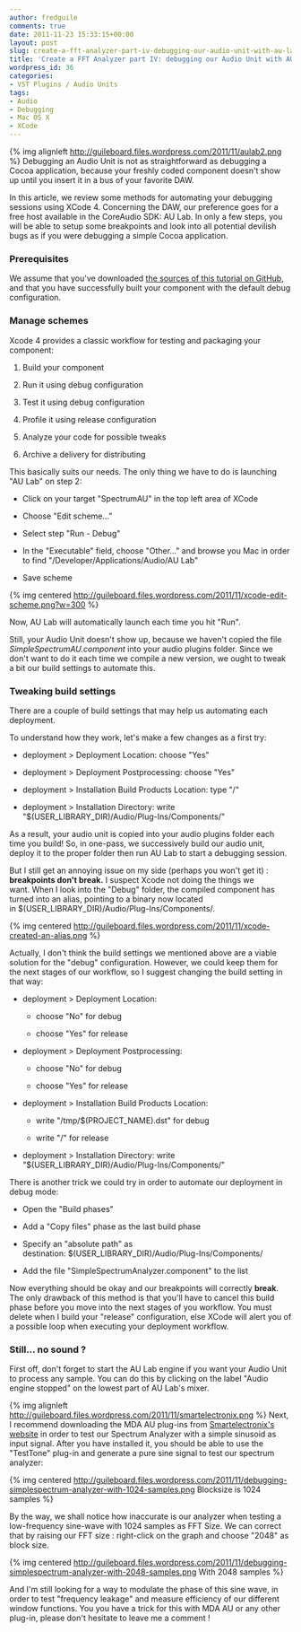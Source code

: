 ```yaml
---
author: fredguile
comments: true
date: 2011-11-23 15:33:15+00:00
layout: post
slug: create-a-fft-analyzer-part-iv-debugging-our-audio-unit-with-au-lab
title: 'Create a FFT Analyzer part IV: debugging our Audio Unit with AU Lab'
wordpress_id: 36
categories:
- VST Plugins / Audio Units
tags:
- Audio
- Debugging
- Mac OS X
- XCode
---
```


{% img alignleft http://guileboard.files.wordpress.com/2011/11/aulab2.png %} Debugging an Audio Unit is not as straightforward as debugging a Cocoa application, because your freshly coded component doesn't show up until you insert it in a bus of your favorite DAW.




In this article, we review some methods for automating your debugging sessions using XCode 4. Concerning the DAW, our preference goes for a free host available in the CoreAudio SDK: AU Lab. In only a few steps, you will be able to setup some breakpoints and look into all potential devilish bugs as if you were debugging a simple Cocoa application.


<!-- more -->


### Prerequisites




We assume that you've downloaded [the sources of this tutorial on GitHub](http://github.com/fredguile/SimpleSpectrumAnalyzer), and that you have successfully built your component with the default debug configuration.





### Manage schemes




Xcode 4 provides a classic workflow for testing and packaging your component:






	
  1. Build your component

	
  2. Run it using debug configuration

	
  3. Test it using debug configuration

	
  4. Profile it using release configuration

	
  5. Analyze your code for possible tweaks

	
  6. Archive a delivery for distributing




This basically suits our needs. The only thing we have to do is launching "AU Lab" on step 2:






	
  * Click on your target "SpectrumAU" in the top left area of XCode

	
  * Choose "Edit scheme..."

	
  * Select step "Run - Debug"

	
  * In the "Executable" field, choose "Other..." and browse you Mac in order to find "/Developer/Applications/Audio/AU Lab"

	
  * Save scheme




{% img centered http://guileboard.files.wordpress.com/2011/11/xcode-edit-scheme.png?w=300 %}




Now, AU Lab will automatically launch each time you hit "Run".




Still, your Audio Unit doesn't show up, because we haven't copied the file _SimpleSpectrumAU.component_ into your audio plugins folder. Since we don't want to do it each time we compile a new version, we ought to tweak a bit our build settings to automate this.





### Tweaking build settings


There are a couple of build settings that may help us automating each deployment.

To understand how they work, let's make a few changes as a first try:



	
  * deployment > Deployment Location: choose "Yes"

	
  * deployment > Deployment Postprocessing: choose "Yes"

	
  * deployment > Installation Build Products Location: type "/"

	
  * deployment > Installation Directory: write "$(USER_LIBRARY_DIR)/Audio/Plug-Ins/Components/"




As a result, your audio unit is copied into your audio plugins folder each time you build! So, in one-pass, we successively build our audio unit, deploy it to the proper folder then run AU Lab to start a debugging session.










But I still get an annoying issue on my side (perhaps you won't get it) : **breakpoints don't break.** I suspect Xcode not doing the things we want. When I look into the "Debug" folder, the compiled component has turned into an alias, pointing to a binary now located in $(USER_LIBRARY_DIR)/Audio/Plug-Ins/Components/.







{% img centered http://guileboard.files.wordpress.com/2011/11/xcode-created-an-alias.png %}




Actually, I don't think the build settings we mentioned above are a viable solution for the "debug" configuration. However, we could keep them for the next stages of our workflow, so I suggest changing the build setting in that way:






	
  * deployment > Deployment Location:


	
    * choose "No" for debug

	
    * choose "Yes" for release


	
  * deployment > Deployment Postprocessing:


	
    * choose "No" for debug

	
    * choose "Yes" for release


	
  * deployment > Installation Build Products Location:


	
    * write "/tmp/$(PROJECT_NAME).dst" for debug

	
    * write "/" for release


	
  * deployment > Installation Directory: write "$(USER_LIBRARY_DIR)/Audio/Plug-Ins/Components/"




There is another trick we could try in order to automate our deployment in debug mode:






	
  * Open the "Build phases"

	
  * Add a "Copy files" phase as the last build phase

	
  * Specify an "absolute path" as destination: $(USER_LIBRARY_DIR)/Audio/Plug-Ins/Components/

	
  * Add the file "SimpleSpectrumAnalyzer.component" to the list




Now everything should be okay and our breakpoints will correctly **break**. The only drawback of this method is that you'll have to cancel this build phase before you move into the next stages of you workflow. You must delete when I build your "release" configuration, else XCode will alert you of a possible loop when executing your deployment workflow.





### Still... no sound ?




First off, don't forget to start the AU Lab engine if you want your Audio Unit to process any sample. You can do this by clicking on the label "Audio engine stopped" on the lowest part of AU Lab's mixer.




{% img alignleft http://guileboard.files.wordpress.com/2011/11/smartelectronix.png %} Next, I recommend downloading the MDA AU plug-ins from [Smartelectronix's website](http://mda.smartelectronix.com/effects.htm) in order to test our Spectrum Analyzer with a simple sinusoid as input signal. After you have installed it, you should be able to use the "TestTone" plug-in and generate a pure sine signal to test our spectrum analyzer:




{% img centered http://guileboard.files.wordpress.com/2011/11/debugging-simplespectrum-analyzer-with-1024-samples.png Blocksize is 1024 samples %}

By the way, we shall notice how inaccurate is our analyzer when testing a low-frequency sine-wave with 1024 samples as FFT Size. We can correct that by raising our FFT size : right-click on the graph and choose "2048" as block size.

{% img centered http://guileboard.files.wordpress.com/2011/11/debugging-simplespectrum-analyzer-with-2048-samples.png With 2048 samples %}


And I'm still looking for a way to modulate the phase of this sine wave, in order to test "frequency leakage" and measure efficiency of our different window functions. You you have a trick for this with MDA AU or any other plug-in, please don't hesitate to leave me a comment !
